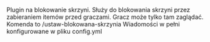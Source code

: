 Plugin na blokowanie skrzyni. Służy do blokowania skrzyni przez zabieraniem itemów przed graczami. Gracz może tylko tam zaglądać.
Komenda to /ustaw-blokowana-skrzynia
Wiadomości w pełni konfigurowane w pliku config.yml
